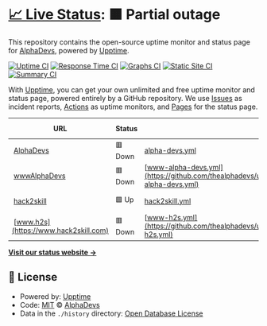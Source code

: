 # [📈 Live Status](https://uptime.alphadevs.tech): <!--live status--> **🟧 Partial outage**

This repository contains the open-source uptime monitor and status page for [AlphaDevs](https://uptime.alphadevs.tech), powered by [Upptime](https://github.com/upptime/upptime).

[![Uptime CI](https://github.com/thealphadevs/uptimeTrack/workflows/Uptime%20CI/badge.svg)](https://github.com/thealphadevs/uptimeTrack/actions?query=workflow%3A%22Uptime+CI%22)
[![Response Time CI](https://github.com/thealphadevs/uptimeTrack/workflows/Response%20Time%20CI/badge.svg)](https://github.com/thealphadevs/uptimeTrack/actions?query=workflow%3A%22Response+Time+CI%22)
[![Graphs CI](https://github.com/thealphadevs/uptimeTrack/workflows/Graphs%20CI/badge.svg)](https://github.com/thealphadevs/uptimeTrack/actions?query=workflow%3A%22Graphs+CI%22)
[![Static Site CI](https://github.com/thealphadevs/uptimeTrack/workflows/Static%20Site%20CI/badge.svg)](https://github.com/thealphadevs/uptimeTrack/actions?query=workflow%3A%22Static+Site+CI%22)
[![Summary CI](https://github.com/thealphadevs/uptimeTrack/workflows/Summary%20CI/badge.svg)](https://github.com/thealphadevs/uptimeTrack/actions?query=workflow%3A%22Summary+CI%22)

With [Upptime](https://upptime.js.org), you can get your own unlimited and free uptime monitor and status page, powered entirely by a GitHub repository. We use [Issues](https://github.com/thealphadevs/uptimeTrack/issues) as incident reports, [Actions](https://github.com/thealphadevs/uptimeTrack/actions) as uptime monitors, and [Pages](https://uptime.alphadevs.tech) for the status page.

<!--start: status pages-->
<!-- This summary is generated by Upptime (https://github.com/upptime/upptime) -->
<!-- Do not edit this manually, your changes will be overwritten -->
<!-- prettier-ignore -->
| URL | Status | History | Response Time | Uptime |
| --- | ------ | ------- | ------------- | ------ |
| <img alt="" src="https://icons.duckduckgo.com/ip3/alphadevs.tech.ico" height="13"> [AlphaDevs](https://alphadevs.tech) | 🟥 Down | [alpha-devs.yml](https://github.com/thealphadevs/uptimeTrack/commits/HEAD/history/alpha-devs.yml) | <details><summary><img alt="Response time graph" src="./graphs/alpha-devs/response-time-week.png" height="20"> 0ms</summary><br><a href="https://uptime.alphadevs.tech/history/alpha-devs"><img alt="Response time 0" src="https://img.shields.io/endpoint?url=https%3A%2F%2Fraw.githubusercontent.com%2Fthealphadevs%2FuptimeTrack%2FHEAD%2Fapi%2Falpha-devs%2Fresponse-time.json"></a><br><a href="https://uptime.alphadevs.tech/history/alpha-devs"><img alt="24-hour response time 0" src="https://img.shields.io/endpoint?url=https%3A%2F%2Fraw.githubusercontent.com%2Fthealphadevs%2FuptimeTrack%2FHEAD%2Fapi%2Falpha-devs%2Fresponse-time-day.json"></a><br><a href="https://uptime.alphadevs.tech/history/alpha-devs"><img alt="7-day response time 0" src="https://img.shields.io/endpoint?url=https%3A%2F%2Fraw.githubusercontent.com%2Fthealphadevs%2FuptimeTrack%2FHEAD%2Fapi%2Falpha-devs%2Fresponse-time-week.json"></a><br><a href="https://uptime.alphadevs.tech/history/alpha-devs"><img alt="30-day response time 0" src="https://img.shields.io/endpoint?url=https%3A%2F%2Fraw.githubusercontent.com%2Fthealphadevs%2FuptimeTrack%2FHEAD%2Fapi%2Falpha-devs%2Fresponse-time-month.json"></a><br><a href="https://uptime.alphadevs.tech/history/alpha-devs"><img alt="1-year response time 0" src="https://img.shields.io/endpoint?url=https%3A%2F%2Fraw.githubusercontent.com%2Fthealphadevs%2FuptimeTrack%2FHEAD%2Fapi%2Falpha-devs%2Fresponse-time-year.json"></a></details> | <details><summary><a href="https://uptime.alphadevs.tech/history/alpha-devs">0.00%</a></summary><a href="https://uptime.alphadevs.tech/history/alpha-devs"><img alt="All-time uptime 48.80%" src="https://img.shields.io/endpoint?url=https%3A%2F%2Fraw.githubusercontent.com%2Fthealphadevs%2FuptimeTrack%2FHEAD%2Fapi%2Falpha-devs%2Fuptime.json"></a><br><a href="https://uptime.alphadevs.tech/history/alpha-devs"><img alt="24-hour uptime 0.00%" src="https://img.shields.io/endpoint?url=https%3A%2F%2Fraw.githubusercontent.com%2Fthealphadevs%2FuptimeTrack%2FHEAD%2Fapi%2Falpha-devs%2Fuptime-day.json"></a><br><a href="https://uptime.alphadevs.tech/history/alpha-devs"><img alt="7-day uptime 0.00%" src="https://img.shields.io/endpoint?url=https%3A%2F%2Fraw.githubusercontent.com%2Fthealphadevs%2FuptimeTrack%2FHEAD%2Fapi%2Falpha-devs%2Fuptime-week.json"></a><br><a href="https://uptime.alphadevs.tech/history/alpha-devs"><img alt="30-day uptime 0.00%" src="https://img.shields.io/endpoint?url=https%3A%2F%2Fraw.githubusercontent.com%2Fthealphadevs%2FuptimeTrack%2FHEAD%2Fapi%2Falpha-devs%2Fuptime-month.json"></a><br><a href="https://uptime.alphadevs.tech/history/alpha-devs"><img alt="1-year uptime 0.00%" src="https://img.shields.io/endpoint?url=https%3A%2F%2Fraw.githubusercontent.com%2Fthealphadevs%2FuptimeTrack%2FHEAD%2Fapi%2Falpha-devs%2Fuptime-year.json"></a></details>
| <img alt="" src="https://icons.duckduckgo.com/ip3/www.alphadevs.tech.ico" height="13"> [wwwAlphaDevs](https://www.alphadevs.tech) | 🟥 Down | [www-alpha-devs.yml](https://github.com/thealphadevs/uptimeTrack/commits/HEAD/history/www-alpha-devs.yml) | <details><summary><img alt="Response time graph" src="./graphs/www-alpha-devs/response-time-week.png" height="20"> 0ms</summary><br><a href="https://uptime.alphadevs.tech/history/www-alpha-devs"><img alt="Response time 0" src="https://img.shields.io/endpoint?url=https%3A%2F%2Fraw.githubusercontent.com%2Fthealphadevs%2FuptimeTrack%2FHEAD%2Fapi%2Fwww-alpha-devs%2Fresponse-time.json"></a><br><a href="https://uptime.alphadevs.tech/history/www-alpha-devs"><img alt="24-hour response time 0" src="https://img.shields.io/endpoint?url=https%3A%2F%2Fraw.githubusercontent.com%2Fthealphadevs%2FuptimeTrack%2FHEAD%2Fapi%2Fwww-alpha-devs%2Fresponse-time-day.json"></a><br><a href="https://uptime.alphadevs.tech/history/www-alpha-devs"><img alt="7-day response time 0" src="https://img.shields.io/endpoint?url=https%3A%2F%2Fraw.githubusercontent.com%2Fthealphadevs%2FuptimeTrack%2FHEAD%2Fapi%2Fwww-alpha-devs%2Fresponse-time-week.json"></a><br><a href="https://uptime.alphadevs.tech/history/www-alpha-devs"><img alt="30-day response time 0" src="https://img.shields.io/endpoint?url=https%3A%2F%2Fraw.githubusercontent.com%2Fthealphadevs%2FuptimeTrack%2FHEAD%2Fapi%2Fwww-alpha-devs%2Fresponse-time-month.json"></a><br><a href="https://uptime.alphadevs.tech/history/www-alpha-devs"><img alt="1-year response time 0" src="https://img.shields.io/endpoint?url=https%3A%2F%2Fraw.githubusercontent.com%2Fthealphadevs%2FuptimeTrack%2FHEAD%2Fapi%2Fwww-alpha-devs%2Fresponse-time-year.json"></a></details> | <details><summary><a href="https://uptime.alphadevs.tech/history/www-alpha-devs">0.00%</a></summary><a href="https://uptime.alphadevs.tech/history/www-alpha-devs"><img alt="All-time uptime 48.82%" src="https://img.shields.io/endpoint?url=https%3A%2F%2Fraw.githubusercontent.com%2Fthealphadevs%2FuptimeTrack%2FHEAD%2Fapi%2Fwww-alpha-devs%2Fuptime.json"></a><br><a href="https://uptime.alphadevs.tech/history/www-alpha-devs"><img alt="24-hour uptime 0.00%" src="https://img.shields.io/endpoint?url=https%3A%2F%2Fraw.githubusercontent.com%2Fthealphadevs%2FuptimeTrack%2FHEAD%2Fapi%2Fwww-alpha-devs%2Fuptime-day.json"></a><br><a href="https://uptime.alphadevs.tech/history/www-alpha-devs"><img alt="7-day uptime 0.00%" src="https://img.shields.io/endpoint?url=https%3A%2F%2Fraw.githubusercontent.com%2Fthealphadevs%2FuptimeTrack%2FHEAD%2Fapi%2Fwww-alpha-devs%2Fuptime-week.json"></a><br><a href="https://uptime.alphadevs.tech/history/www-alpha-devs"><img alt="30-day uptime 0.00%" src="https://img.shields.io/endpoint?url=https%3A%2F%2Fraw.githubusercontent.com%2Fthealphadevs%2FuptimeTrack%2FHEAD%2Fapi%2Fwww-alpha-devs%2Fuptime-month.json"></a><br><a href="https://uptime.alphadevs.tech/history/www-alpha-devs"><img alt="1-year uptime 0.00%" src="https://img.shields.io/endpoint?url=https%3A%2F%2Fraw.githubusercontent.com%2Fthealphadevs%2FuptimeTrack%2FHEAD%2Fapi%2Fwww-alpha-devs%2Fuptime-year.json"></a></details>
| <img alt="" src="https://icons.duckduckgo.com/ip3/hack2skill.com.ico" height="13"> [hack2skill](https://hack2skill.com) | 🟩 Up | [hack2skill.yml](https://github.com/thealphadevs/uptimeTrack/commits/HEAD/history/hack2skill.yml) | <details><summary><img alt="Response time graph" src="./graphs/hack2skill/response-time-week.png" height="20"> 2274ms</summary><br><a href="https://uptime.alphadevs.tech/history/hack2skill"><img alt="Response time 1625" src="https://img.shields.io/endpoint?url=https%3A%2F%2Fraw.githubusercontent.com%2Fthealphadevs%2FuptimeTrack%2FHEAD%2Fapi%2Fhack2skill%2Fresponse-time.json"></a><br><a href="https://uptime.alphadevs.tech/history/hack2skill"><img alt="24-hour response time 2211" src="https://img.shields.io/endpoint?url=https%3A%2F%2Fraw.githubusercontent.com%2Fthealphadevs%2FuptimeTrack%2FHEAD%2Fapi%2Fhack2skill%2Fresponse-time-day.json"></a><br><a href="https://uptime.alphadevs.tech/history/hack2skill"><img alt="7-day response time 2274" src="https://img.shields.io/endpoint?url=https%3A%2F%2Fraw.githubusercontent.com%2Fthealphadevs%2FuptimeTrack%2FHEAD%2Fapi%2Fhack2skill%2Fresponse-time-week.json"></a><br><a href="https://uptime.alphadevs.tech/history/hack2skill"><img alt="30-day response time 2247" src="https://img.shields.io/endpoint?url=https%3A%2F%2Fraw.githubusercontent.com%2Fthealphadevs%2FuptimeTrack%2FHEAD%2Fapi%2Fhack2skill%2Fresponse-time-month.json"></a><br><a href="https://uptime.alphadevs.tech/history/hack2skill"><img alt="1-year response time 1825" src="https://img.shields.io/endpoint?url=https%3A%2F%2Fraw.githubusercontent.com%2Fthealphadevs%2FuptimeTrack%2FHEAD%2Fapi%2Fhack2skill%2Fresponse-time-year.json"></a></details> | <details><summary><a href="https://uptime.alphadevs.tech/history/hack2skill">100.00%</a></summary><a href="https://uptime.alphadevs.tech/history/hack2skill"><img alt="All-time uptime 99.89%" src="https://img.shields.io/endpoint?url=https%3A%2F%2Fraw.githubusercontent.com%2Fthealphadevs%2FuptimeTrack%2FHEAD%2Fapi%2Fhack2skill%2Fuptime.json"></a><br><a href="https://uptime.alphadevs.tech/history/hack2skill"><img alt="24-hour uptime 100.00%" src="https://img.shields.io/endpoint?url=https%3A%2F%2Fraw.githubusercontent.com%2Fthealphadevs%2FuptimeTrack%2FHEAD%2Fapi%2Fhack2skill%2Fuptime-day.json"></a><br><a href="https://uptime.alphadevs.tech/history/hack2skill"><img alt="7-day uptime 100.00%" src="https://img.shields.io/endpoint?url=https%3A%2F%2Fraw.githubusercontent.com%2Fthealphadevs%2FuptimeTrack%2FHEAD%2Fapi%2Fhack2skill%2Fuptime-week.json"></a><br><a href="https://uptime.alphadevs.tech/history/hack2skill"><img alt="30-day uptime 100.00%" src="https://img.shields.io/endpoint?url=https%3A%2F%2Fraw.githubusercontent.com%2Fthealphadevs%2FuptimeTrack%2FHEAD%2Fapi%2Fhack2skill%2Fuptime-month.json"></a><br><a href="https://uptime.alphadevs.tech/history/hack2skill"><img alt="1-year uptime 99.96%" src="https://img.shields.io/endpoint?url=https%3A%2F%2Fraw.githubusercontent.com%2Fthealphadevs%2FuptimeTrack%2FHEAD%2Fapi%2Fhack2skill%2Fuptime-year.json"></a></details>
| <img alt="" src="https://icons.duckduckgo.com/ip3/www.hack2skill.com.ico" height="13"> [www.h2s](https://www.hack2skill.com) | 🟥 Down | [www-h2s.yml](https://github.com/thealphadevs/uptimeTrack/commits/HEAD/history/www-h2s.yml) | <details><summary><img alt="Response time graph" src="./graphs/www-h2s/response-time-week.png" height="20"> 0ms</summary><br><a href="https://uptime.alphadevs.tech/history/www-h2s"><img alt="Response time 0" src="https://img.shields.io/endpoint?url=https%3A%2F%2Fraw.githubusercontent.com%2Fthealphadevs%2FuptimeTrack%2FHEAD%2Fapi%2Fwww-h2s%2Fresponse-time.json"></a><br><a href="https://uptime.alphadevs.tech/history/www-h2s"><img alt="24-hour response time 0" src="https://img.shields.io/endpoint?url=https%3A%2F%2Fraw.githubusercontent.com%2Fthealphadevs%2FuptimeTrack%2FHEAD%2Fapi%2Fwww-h2s%2Fresponse-time-day.json"></a><br><a href="https://uptime.alphadevs.tech/history/www-h2s"><img alt="7-day response time 0" src="https://img.shields.io/endpoint?url=https%3A%2F%2Fraw.githubusercontent.com%2Fthealphadevs%2FuptimeTrack%2FHEAD%2Fapi%2Fwww-h2s%2Fresponse-time-week.json"></a><br><a href="https://uptime.alphadevs.tech/history/www-h2s"><img alt="30-day response time 0" src="https://img.shields.io/endpoint?url=https%3A%2F%2Fraw.githubusercontent.com%2Fthealphadevs%2FuptimeTrack%2FHEAD%2Fapi%2Fwww-h2s%2Fresponse-time-month.json"></a><br><a href="https://uptime.alphadevs.tech/history/www-h2s"><img alt="1-year response time 0" src="https://img.shields.io/endpoint?url=https%3A%2F%2Fraw.githubusercontent.com%2Fthealphadevs%2FuptimeTrack%2FHEAD%2Fapi%2Fwww-h2s%2Fresponse-time-year.json"></a></details> | <details><summary><a href="https://uptime.alphadevs.tech/history/www-h2s">0.00%</a></summary><a href="https://uptime.alphadevs.tech/history/www-h2s"><img alt="All-time uptime 18.68%" src="https://img.shields.io/endpoint?url=https%3A%2F%2Fraw.githubusercontent.com%2Fthealphadevs%2FuptimeTrack%2FHEAD%2Fapi%2Fwww-h2s%2Fuptime.json"></a><br><a href="https://uptime.alphadevs.tech/history/www-h2s"><img alt="24-hour uptime 0.00%" src="https://img.shields.io/endpoint?url=https%3A%2F%2Fraw.githubusercontent.com%2Fthealphadevs%2FuptimeTrack%2FHEAD%2Fapi%2Fwww-h2s%2Fuptime-day.json"></a><br><a href="https://uptime.alphadevs.tech/history/www-h2s"><img alt="7-day uptime 0.00%" src="https://img.shields.io/endpoint?url=https%3A%2F%2Fraw.githubusercontent.com%2Fthealphadevs%2FuptimeTrack%2FHEAD%2Fapi%2Fwww-h2s%2Fuptime-week.json"></a><br><a href="https://uptime.alphadevs.tech/history/www-h2s"><img alt="30-day uptime 0.00%" src="https://img.shields.io/endpoint?url=https%3A%2F%2Fraw.githubusercontent.com%2Fthealphadevs%2FuptimeTrack%2FHEAD%2Fapi%2Fwww-h2s%2Fuptime-month.json"></a><br><a href="https://uptime.alphadevs.tech/history/www-h2s"><img alt="1-year uptime 0.00%" src="https://img.shields.io/endpoint?url=https%3A%2F%2Fraw.githubusercontent.com%2Fthealphadevs%2FuptimeTrack%2FHEAD%2Fapi%2Fwww-h2s%2Fuptime-year.json"></a></details>

<!--end: status pages-->

[**Visit our status website →**](https://uptime.alphadevs.tech)

## 📄 License

- Powered by: [Upptime](https://github.com/upptime/upptime)
- Code: [MIT](./LICENSE) © [AlphaDevs](https://uptime.alphadevs.tech)
- Data in the `./history` directory: [Open Database License](https://opendatacommons.org/licenses/odbl/1-0/)
